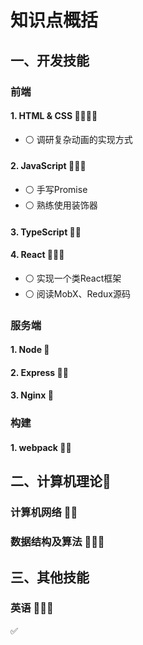 # 知识点概括

## 一、开发技能
### 前端

#### 1. HTML & CSS  🌟🌟🌟🌟
- ⚪️ 调研复杂动画的实现方式

#### 2. JavaScript  🌟🌟🌟
- ⚪️ 手写Promise
- ⚪️ 熟练使用装饰器

#### 3. TypeScript  🌟🌟

#### 4. React   🌟🌟🌟
- ⚪️ 实现一个类React框架
- ⚪️ 阅读MobX、Redux源码

### 服务端
#### 1. Node    🌟

#### 2. Express 🌟🌟

#### 3. Nginx   🌟

### 构建

#### 1. webpack 🌟🌟

## 二、计算机理论

### 计算机网络  🌟🌟     

### 数据结构及算法  🌟🌟🌟

## 三、其他技能

### 英语    🌟🌟🌟

✅